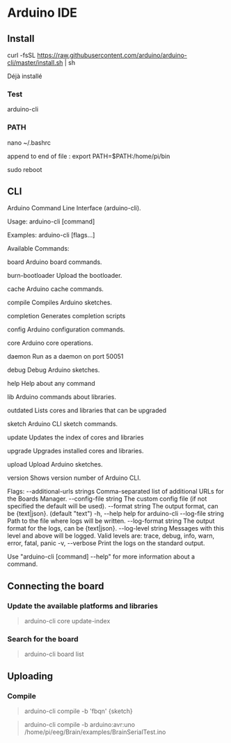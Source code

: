 # Arduino IDE

## Install

curl -fsSL https://raw.githubusercontent.com/arduino/arduino-cli/master/install.sh | sh

Déjà installé 

### Test

arduino-cli

### PATH

nano ~/.bashrc

append to end of file : export PATH=$PATH:/home/pi/bin

sudo reboot


## CLI
Arduino Command Line Interface (arduino-cli).

Usage:
  arduino-cli [command]

Examples:
  arduino-cli <command> [flags...]

Available Commands:

  board           Arduino board commands.

  burn-bootloader Upload the bootloader.

  cache           Arduino cache commands.

  compile         Compiles Arduino sketches.

  completion      Generates completion scripts

  config          Arduino configuration commands.

  core            Arduino core operations.

  daemon          Run as a daemon on port 50051

  debug           Debug Arduino sketches.

  help            Help about any command

  lib             Arduino commands about libraries.

  outdated        Lists cores and libraries that can be upgraded

  sketch          Arduino CLI sketch commands.

  update          Updates the index of cores and libraries

  upgrade         Upgrades installed cores and libraries.

  upload          Upload Arduino sketches.

  version         Shows version number of Arduino CLI.

Flags:
      --additional-urls strings   Comma-separated list of additional URLs for the Boards Manager.
      --config-file string        The custom config file (if not specified the default will be used).
      --format string             The output format, can be {text|json}. (default "text")
  -h, --help                      help for arduino-cli
      --log-file string           Path to the file where logs will be written.
      --log-format string         The output format for the logs, can be {text|json}.
      --log-level string          Messages with this level and above will be logged. Valid levels are: trace, debug, info, warn, error, fatal, panic
  -v, --verbose                   Print the logs on the standard output.

Use "arduino-cli [command] --help" for more information about a command.


## Connecting the board

### Update the available platforms and libraries

> arduino-cli core update-index

### Search for the board

> arduino-cli board list

## Uploading

### Compile

>arduino-cli compile -b 'fbqn' {sketch}

>arduino-cli compile -b arduino:avr:uno /home/pi/eeg/Brain/examples/BrainSerialTest.ino